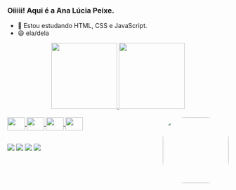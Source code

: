 ### Oiiiii! Aqui é a Ana Lúcia Peixe.

- 🌱 Estou estudando HTML, CSS e JavaScript.
- 😄 ela/dela

 <div align="center">
        <a href="https://github.com/analuciapeixe">
        <img height="150em" src="https://github-readme-stats.vercel.app/api?username=analuciapeixe&show_icons=true&theme=algolia&include_all_commits=true&count_private=true"/>
        <img height="150em" src="https://github-readme-stats.vercel.app/api/top-langs/?username=analuciapeixe&layout=compact&langs_count=7&theme=algolia"/>
      </div>
      <div style="display: inline_block"><br>
        <img align="center"  height="30" width="40" src="https://cdn.jsdelivr.net/gh/devicons/devicon/icons/html5/html5-original.svg" />
        <img align="center"  height="30" width="40" src="https://cdn.jsdelivr.net/gh/devicons/devicon/icons/css3/css3-original.svg" />
        <img align="center"  height="30" width="40" src="https://cdn.jsdelivr.net/gh/devicons/devicon/icons/javascript/javascript-original.svg" />
        <img align="center"  height="30" width="40" src="https://cdn.jsdelivr.net/gh/devicons/devicon/icons/python/python-original.svg" />
        <img align="right"   height="150px" style="border-radius:50px;" src="https://share-cdn.picrew.me/shareImg/org/202203/597326_8pyfMuDY.png"/>
      </div>

  ##
  
  <div>
    <a href="https://www.linkedin.com/in/ana-l%C3%BAcia-peixe-a557a8231/" rel="external" target="_blank"><img src="https://img.shields.io/badge/LinkedIn-0077B5?style=for-the-badge&logo=linkedin&logoColor=white" target="_blank"></a>
    <a href="https://www.instagram.com/analu.peixe/" rel="external" target="_blank"><img src="https://img.shields.io/badge/Instagram-E4405F?style=for-the-badge&logo=instagram&logoColor=white" target=_blank"></a>
   <a href="https://discord.com/channels/267624335836053506/723655946672275466" rel="external" target="_blank"><img src="https://img.shields.io/badge/Discord-7289DA?style=for-the-badge&logo=discord&logoColor=white" target=_blank"></a>
    <a href="/_/scs/mail-static/_/js/k=gmail.main.pt_BR.askoKw7IB38.es5.O/am=AJfE…xk21l0UFJ2huclfLhZdmmpSl7g/cb=loaded_3/m=ebdd,sps,l,spit,t,it,lLYctc,anc" rel="external" target="_blank"><img src="https://img.shields.io/badge/Gmail-D14836?style=for-the-badge&logo=gmail&logoColor=white" target=_blank"></a>
  </div>
